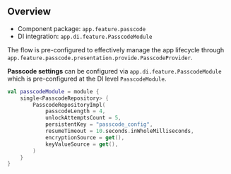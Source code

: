 ## Overview

- Component package: `app.feature.passcode`
- DI integration: `app.di.feature.PasscodeModule`

The flow is pre-configured to effectively manage the app lifecycle through `app.feature.passcode.presentation.provide.PasscodeProvider`.

**Passcode settings** can be configured via `app.di.feature.PasscodeModule` which is pre-configured at the DI level `PasscodeModule`.

```kotlin
val passcodeModule = module {
    single<PasscodeRepository> {
        PasscodeRepositoryImpl(
            passcodeLength = 4,
            unlockAttemptsCount = 5,
            persistentKey = "passcode_config",
            resumeTimeout = 10.seconds.inWholeMilliseconds,
            encryptionSource = get(),
            keyValueSource = get(),
        )
    }
}
```








